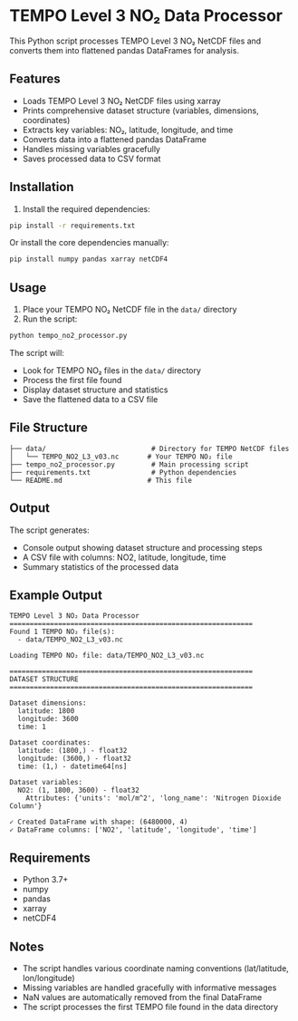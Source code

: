 # TEMPO Level 3 NO₂ Data Processor

This Python script processes TEMPO Level 3 NO₂ NetCDF files and converts them into flattened pandas DataFrames for analysis.

## Features

- Loads TEMPO Level 3 NO₂ NetCDF files using xarray
- Prints comprehensive dataset structure (variables, dimensions, coordinates)
- Extracts key variables: NO₂, latitude, longitude, and time
- Converts data into a flattened pandas DataFrame
- Handles missing variables gracefully
- Saves processed data to CSV format

## Installation

1. Install the required dependencies:
```bash
pip install -r requirements.txt
```

Or install the core dependencies manually:
```bash
pip install numpy pandas xarray netCDF4
```

## Usage

1. Place your TEMPO NO₂ NetCDF file in the `data/` directory
2. Run the script:
```bash
python tempo_no2_processor.py
```

The script will:
- Look for TEMPO NO₂ files in the `data/` directory
- Process the first file found
- Display dataset structure and statistics
- Save the flattened data to a CSV file

## File Structure

```
├── data/                          # Directory for TEMPO NetCDF files
│   └── TEMPO_NO2_L3_v03.nc       # Your TEMPO NO₂ file
├── tempo_no2_processor.py         # Main processing script
├── requirements.txt               # Python dependencies
└── README.md                     # This file
```

## Output

The script generates:
- Console output showing dataset structure and processing steps
- A CSV file with columns: NO2, latitude, longitude, time
- Summary statistics of the processed data

## Example Output

```
TEMPO Level 3 NO₂ Data Processor
============================================================
Found 1 TEMPO NO₂ file(s):
  - data/TEMPO_NO2_L3_v03.nc

Loading TEMPO NO₂ file: data/TEMPO_NO2_L3_v03.nc

============================================================
DATASET STRUCTURE
============================================================

Dataset dimensions:
  latitude: 1800
  longitude: 3600
  time: 1

Dataset coordinates:
  latitude: (1800,) - float32
  longitude: (3600,) - float32
  time: (1,) - datetime64[ns]

Dataset variables:
  NO2: (1, 1800, 3600) - float32
    Attributes: {'units': 'mol/m^2', 'long_name': 'Nitrogen Dioxide Column'}

✓ Created DataFrame with shape: (6480000, 4)
✓ DataFrame columns: ['NO2', 'latitude', 'longitude', 'time']
```

## Requirements

- Python 3.7+
- numpy
- pandas
- xarray
- netCDF4

## Notes

- The script handles various coordinate naming conventions (lat/latitude, lon/longitude)
- Missing variables are handled gracefully with informative messages
- NaN values are automatically removed from the final DataFrame
- The script processes the first TEMPO file found in the data directory
